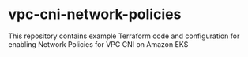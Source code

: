 # vpc-cni-network-policies
This repository contains example Terraform code and configuration for enabling Network Policies for VPC CNI on Amazon EKS
